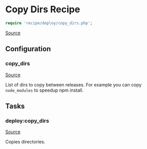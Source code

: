 <!-- DO NOT EDIT THIS FILE! -->
<!-- Instead edit recipe/deploy/copy_dirs.php -->
<!-- Then run bin/docgen -->

# Copy Dirs Recipe

```php
require 'recipe/deploy/copy_dirs.php';
```

[Source](/recipe/deploy/copy_dirs.php)


## Configuration
### copy_dirs
[Source](https://github.com/deployphp/deployer/blob/master/recipe/deploy/copy_dirs.php#L7)

List of dirs to copy between releases.
For example you can copy `node_modules` to speedup npm install.




## Tasks

### deploy:copy_dirs
[Source](https://github.com/deployphp/deployer/blob/master/recipe/deploy/copy_dirs.php#L10)

Copies directories.




